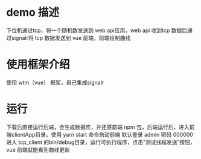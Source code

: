 # demo 描述
下位机通过tcp，将一个随机数发送到 web api应用，web api 收到tcp 数据后通过signalr将 tcp 数据发送到 vue 前端，前端绘制曲线

# 使用框架介绍
使用 wtm（vue） 框架，自己集成signalr

# 运行
下载后直接运行后端，会生成数据库，并还原前端 npm 包，后端运行后，进入前端clientApp目录，使用 yarn start 命令启动前端
默认登录 admin 密码 000000
进入 tcp_client 的bin/debug目录，运行可执行程序，点击“测试线程发送”按钮，vue 前端就能看到曲线更新
